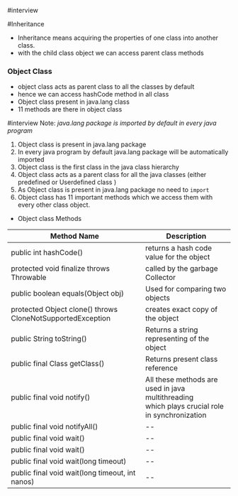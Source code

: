 #interview 

#Inheritance
- Inheritance means acquiring the properties of one class into another class.
- with the child class object we can access parent class methods

### Object Class 
- object class acts as parent class to all the classes by default
- hence we can access hashCode method in all class 
- Object class present in java.lang class 
- 11 methods are there in object class 

#interview 
Note: *java.lang package is imported by default in every java program*

1. Object class is present in java.lang package 
2. In every java program by default java.lang package will be automatically imported 
3. Object class is the first class in the java class hierarchy 
4. Object class acts as a parent class for all the java classes (either predefined or Userdefined class )
5. As Object class is present in java.lang package no need to `import` 
6. Object class has 11 important methods which we access them with every other class object.

- Object class Methods 

|Method Name|Description|
|---|---|
|public int hashCode() | returns a hash code value for the object|
|protected void finalize throws Throwable|called by the garbage Collector|
|public boolean equals(Object obj)|Used for comparing two objects|
|protected Object clone() throws CloneNotSupportedException|creates exact copy of the object|
|public String toString() |Returns a string representing of the object|
|public final Class getClass()|Returns present class reference|
|public final void notify()|All these methods are used in java multithreading <br> which plays crucial role in synchronization|
|public final void notifyAll()|--|
|public final void wait()|--|
|public final void wait()|--|
|public final void wait(long timeout)|--|
|public final void wait(long timeout, int nanos)|--|




